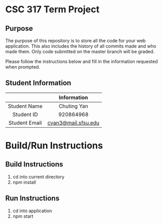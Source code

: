 # CSC 317 Term Project

## Purpose

The purpose of this repository is to store all the code for your web application. This also includes the history of all commits made and who made them. Only code submitted on the master branch will be graded.

Please follow the instructions below and fill in the information requested when prompted.

## Student Information

|               | Information   |
|:-------------:|:-------------:|
| Student Name  | Chuting Yan   |
| Student ID    | 920864968     |
| Student Email | cyan3@mail.sfsu.edu|



# Build/Run Instructions

## Build Instructions
1. cd into current directory
2. npm install

## Run Instructions
1. cd into application 
2. npm start
